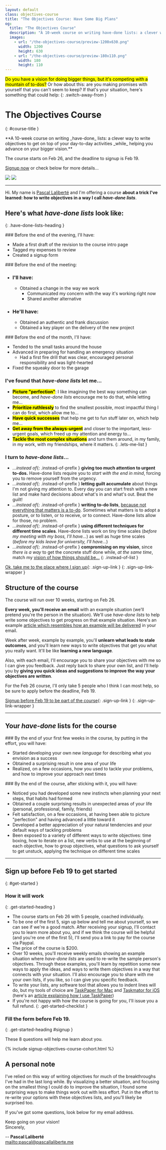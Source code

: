 ```yaml
---
layout: default
class: objectives-course
title: "The Objectives Course: Have Some Big Plans"
og:
  title: "The Objectives Course"
  description: "A 10-week course on writing have-done lists: a clever way to write objectives to get on top of your day-to-day activities while helping you advance on your bigger picture vision"
  images:
    - url: "/the-objectives-course/preview-1200x630.png"
      width: 1200
      height: 630
    - url: "/the-objectives-course/preview-180x110.png"
      width: 180
      height: 110
---
```


<mark>Do you have a vision for doing bigger things, but it's competing with a mountain of to-dos?</mark> Or how about this: are you making promises with yourself that you can't seem to keep? If that's your situation, here's something that could help:
{: .switch-away-from }

# The Objectives Course
{: #course-title }

<div class="intro" markdown="1">
**A 10-week course on writing _have-done_ lists: a clever way to write objectives to get on top of your day-to-day activities _while_ helping you advance on your bigger vision.**

The course starts on Feb 26, and the deadline to signup is Feb 19.

[Signup now](#get-started) or check below for more details...
</div>

<div class="img-responsive-wrapper">
  <img class="img-responsive img-responsive-mobile" src="./todos-vision-mobile.jpg">
  <img class="img-responsive img-responsive-full" src="./todos-vision.jpg">
</div>


***

Hi. My name is [Pascal Laliberté](/) and I'm offering a course **about a trick I've learned: how to write objectives in a way I call _have-done lists_**.

## Here's what **_have-done lists_** look like:
{: .have-done-lists-heading }

<div class="have-done-lists" markdown="1">

<div class="have-done-list" markdown="1">
### Before the end of the evening, I'll have:

* Made a first draft of the revision to the course intro page
* Tagged my expenses to review
* Created a signup form
</div>

<div class="have-done-list" markdown="1">
### Before the end of the meeting:

* ### I'll have:
  * Obtained a change in the way we work
    * Communicated my concern with the way it's working right now
    * Shared another alternative
* ### He'll have:
  * Obtained an authentic and frank discussion
  * Obtained a key player on the delivery of the new project
</div>

<div class="have-done-list" markdown="1">
### Before the end of the month, I'll have:

* Tended to the small tasks around the house
* Advanced in preparing for handling an emergency situation
  * Had a first fire drill that was clear, encouraged personal responsibility and was light-hearted
* Fixed the squeaky door to the garage
</div>
</div>

### I've found that _have-done lists_ let me...

* **<mark>Picture "perfection"</mark>**: I like imagining the best way something can become, and _have-done lists_ encourage me to do that, while letting me...
* **<mark>Prioritize ruthlessly</mark>** to find the smallest possible, most impactful thing I can do first, which allow me to...
* **<mark>Have quick successes</mark>** that help me get to fun stuff later on, which help me...
* **<mark>Get away from the always-urgent</mark>** and closer to the important, less-urgent goals, which freed up my attention and energy to...
* **<mark>Tackle the most complex situations</mark>** and turn them around, in my family, in my work, with my friendships, where it matters.
{: .lets-me-list }

### I turn to _have-done lists_...

* *...instead of*{: .instead-of-prefix } **giving too much attention to urgent to-dos.** Have-done lists require you to _start with the end in mind_, forcing you to remove yourself from the urgency.
* *...instead of*{: .instead-of-prefix } **letting guilt accumulate** about things I'm not giving my attention to. Every day you can start fresh with a new list and make hard decisions about what's in and what's out. Beat the guilt!
* *...instead of*{: .instead-of-prefix } **writing to-do lists**, [because not everything that matters is a to-do](https://medium.com/@pascallaliberte/what-to-dos-cant-do-9e4568c7a901#.t9c97ucct). Sometimes what matters is to adopt a posture, or to listen, or to receive, or to connect. Have-done lists allow for those, no problem.
* *...instead of*{: .instead-of-prefix } **using different techniques for different time scales**. Have-done lists work on tiny time scales (_before my meeting with my boss, I'll have..._) as well as huge time scales (_before my kids leave for university, I'll have..._)
* *...instead of*{: .instead-of-prefix } **compromising on my vision**, since _there is a way_ to get the concrete stuff done while, _at the same time_, match my [vision of how things should be...](https://medium.com/@pascallaliberte/your-ideals-and-their-future-c0cd9966801c#.ci5yc7ss2)
{: .instead-of-list }

[Ok, take me to the place where I sign up](#get-started){: .sign-up-link }
{: .sign-up-link-wrapper }

## Structure of the course

The course will run over 10 weeks, starting on Feb 26.

**Every week, you'll receive an email** with an example situation (we'll pretend you're the person in the situation). We'll use _have-done lists_ to help write some objectives to get progress on that example situation. Here's an example [article which resembles how an example will be delivered](https://medium.com/@pascallaliberte/install-those-resolutions-962f7b52ac3b#.fwjhfv7px) in your email.

Week after week, example by example, you'll **unlearn what leads to stale outcomes**, and you'll learn new ways to write objectives that get you what you really want. It'll be like **learning a new language**.

Also, with each email, I'll encourage you to share your objectives with me so I can give you feedback. Just reply back to share your own list, and I'll help you by **giving you quick ideas and suggestions to improve the way your objectives are written**.

For the Feb 26 course, I'll only take 5 people who I think I can most help, so be sure to apply before the deadline, Feb 19.

[Signup before Feb 19 to be part of the course](#get-started){: .sign-up-link }
{: .sign-up-link-wrapper }

***

## Your _have-done_ lists for the course

<div class="have-done-list course-objectives" markdown="1">
### By the end of your first few weeks in the course, by putting in the effort, you will have:

* Started developing your own new _language_ for describing what you envision as a success
* Obtained a surprising result in one area of your life
* Realized, on a few occasions, how you used to tackle your problems, and how to improve your approach next times
</div>

<div class="have-done-list course-objectives" markdown="1">
### By the end of the course, after sticking with it, you will have:

* Noticed you had developed some new instincts when planning your next steps, that habits had formed
* Obtained a couple surprising results in unexpected areas of your life (personal, professional, family, friends)
* Felt satisfaction, on a few occasions, at having been able to picture "perfection" and having advanced a little toward it
* Developed a better appreciation of your natural tendencies and your default ways of tackling problems
* Been exposed to a variety of different ways to write objectives: time boxing, how to iterate on a list, new verbs to use at the beginning of each objective, how to group objectives, what questions to ask yourself to get unstuck, applying the technique on different time scales
</div>

***

## Sign up before Feb 19 to get started
{: #get-started }

### How it will work
{: .get-started-heading }

* The course starts on Feb 26 with 5 people, coached individually.
* To be one of the first 5, sign up below and tell me about yourself, so we can see if we're a good match. After receiving your signup, I'll contact you to learn more about you, and if we think the course will be helpful (and you're one of the first 5), I'll send you a link to pay for the course via Paypal.
* The price of the course is $200.
* Over 10 weeks, you'll receive weekly emails showing an example situation where _have-done lists_ are used to re-write the sample person's objectives. Through these examples, you'll learn by repetition some new ways to apply the ideas, and ways to write them objectives in a way that connects with your situation. I'll also encourage you to share with me your own lists, if you like, so I can give you specific feedback.
* To write your lists, any software tool that allows you to indent lines will do, but my tools of choice are [TaskPaper for Mac](https://taskpaper.com) and [Taskmator for iOS][taskmator] (here's an [article explaining how I use TaskPaper][taskpaperarticle])
* If you're not happy with how the course is going for you, I'll issue you a full refund.
{: .get-started-checklist }

[taskmator]: https://itunes.apple.com/app/taskmator-taskpaper-client/id806250172?mt=8
[taskpaperarticle]: https://medium.com/@pascallaliberte/how-i-use-taskpaper-objectives-not-to-dos-d7183a318a83#.ytv94pwjd

### Fill the form before Feb 19.
{: .get-started-heading #signup }

These 8 questions will help me learn about you.

{% include signup-objectives-course-cohort.html %}

## A personal note

I've relied on this way of writing objectives for much of the breakthroughs I've had in the last long while. By visualizing a better situation, and focusing on the smallest thing I could do to improve the situation, I found some surprising ways to make things work out with less effort. Put in the effort to re-write your options with these objectives lists, and you'll likely be surprised too.

If you've got some questions, look below for my email address.

Keep going on your vision!  
Sincerely,

--
**Pascal Laliberté**<br>
<mailto:pascal@pascallaliberte.me>
